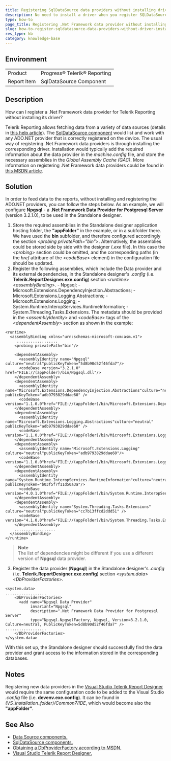 ```yaml
---
title: Registering SqlDataSource data providers without installing driver
description: No need to install a driver when you register SQLDataSource. See how to register a .Net Framework data provider without installing its driver. 
type: how-to
page_title: Registering .Net Framework data provider without installing its driver
slug: how-to-register-sqldatasource-data-providers-without-driver-installation
res_type: kb
category: knowledge-base
---
```


## Environment
<table>
	<tbody>
		<tr>
			<td>Product</td>
			<td>Progress® Telerik® Reporting</td>
		</tr>
		<tr>
			<td>Report Item</td>
			<td>SqlDataSource Component</td>
		</tr>
	</tbody>
</table>

## Description
How can I register a .Net Framework data provider for Telerik Reporting without installing its driver?

Telerik Reporting allows fetching data from a variety of data sources (details in <a href="/connecting-to-data-data-source-components" target="_blank">this help article</a>). The <a href="/sqldatasource" target="_blank">SqlDataSource component</a> would list and work with any ADO.NET provider that is correctly registered on the device. The usual way of registering .Net Framework data providers is through installing the corresponding driver. Installation would typically add the required information about the data provider in the *machine.config* file, and store the necessary assemblies in the *Global Assembly Cache (GAC)*. More information on registering .Net Framework data providers could be found in <a href="https://docs.microsoft.com/en-us/dotnet/framework/data/adonet/obtaining-a-dbproviderfactory" target="_blank">this MSDN article</a>.

## Solution
In order to feed data to the reports, without installing and registering the ADO.NET providers, you can follow the steps below. As an example, we will configure **Npgsql** - a **.Net Framework Data Provider for Postgresql Server** (version 3.2.1.0), to be used in the Standalone designer.

1. Store the required assemblies in the Standalone designer application hosting folder, the **"appFolder"** in the example, or in a subfolder there. We have used the **bin** subfolder, and therefore configured accordingly the section \<*probing privatePath=”bin”*\>. Alternatively, the assemblies could be stored side by side with the designer (.*exe* file). In this case the \<*probing*\> section could be omitted, and the corresponding paths (in the *href* attribure of the \<*codeBase*\> element) in the configuration file should be updated.
2. Register the following assemblies, which include the Data provider and its external dependencies, in the Standalone designer's *.config* (i.e. **Telerik.ReportDesigner.exe.config**) section \<*runtime*\> \<*assemblyBinding*\>. 
\- Npgsql;
\- Microsoft.Extensions.DependencyInjection.Abstractions;
\- Microsoft.Extensions.Logging.Abstractions;
\- Microsoft.Extensions.Logging;
\- System.Runtime.InteropServices.RuntimeInformation;
\- System.Threading.Tasks.Extensions.
The metadata should be provided in the \<*assemblyIdentity*\> and \<*codeBase*\> tags of the \<*dependentAssembly*\> section as shown in the example:
    
```
<runtime>
  <assemblyBinding xmlns="urn:schemas-microsoft-com:asm.v1">
     ..................
    <probing privatePath="bin"/>
     
    <dependentAssembly>
      <assemblyIdentity name="Npgsql" culture="neutral"publicKeyToken="5d8b90d52f46fda7"/>
      <codeBase version="3.2.1.0" href="FILE://(appFolder)/bin/Npgsql.dll"/>
    </dependentAssembly>
    <dependentAssembly>
      <assemblyIdentity name="Microsoft.Extensions.DependencyInjection.Abstractions"culture="neutral" publicKeyToken="adb9793829ddae60" />
      <codeBase version="1.1.0.0"href="FILE://(appFolder)/bin/Microsoft.Extensions.DependencyInjection.Abstractions.dll"/>
    </dependentAssembly>
    <dependentAssembly>
      <assemblyIdentity name="Microsoft.Extensions.Logging.Abstractions"culture="neutral" publicKeyToken="adb9793829ddae60" />
      <codeBase version="1.1.0.0"href="FILE://(appFolder)/bin/Microsoft.Extensions.Logging.Abstractions.dll"/>
    </dependentAssembly>
    <dependentAssembly>
      <assemblyIdentity name="Microsoft.Extensions.Logging" culture="neutral"publicKeyToken="adb9793829ddae60"/>
      <codeBase version="1.1.0.0"href="FILE://(appFolder)/bin/Microsoft.Extensions.Logging.dll"/>
    </dependentAssembly>
    <dependentAssembly>
      <assemblyIdentity name="System.Runtime.InteropServices.RuntimeInformation"culture="neutral" publicKeyToken="b03f5f7f11d50a3a"/>
      <codeBase version="4.0.1.0"href="FILE://(appFolder)/bin/System.Runtime.InteropServices.RuntimeInformation.dll"/>
    </dependentAssembly>
    <dependentAssembly>
      <assemblyIdentity name="System.Threading.Tasks.Extensions" culture="neutral"publicKeyToken="cc7b13ffcd2ddd51" />
      <codeBase version="4.1.0.0"href="FILE://(appFolder)/bin/System.Threading.Tasks.Extensions.dll"/>
    </dependentAssembly>
    ..................
  </assemblyBinding>
</runtime>
```

> **Note**
> <br>
> The list of dependencies might be different if you use a different version of **Npgsql** data provider.

3. Register the data provider (**Npgsql**) in the Standalone designer's *.config* (i.e. **Telerik.ReportDesigner.exe.config**) section \<*system.data*\> \<*DbProviderFactories*\>.

```
<system.data>
.................. 
    <DbProviderFactories>
      <add name="Npgsql Data Provider"
           invariant="Npgsql"
           description=".Net Framework Data Provider for Postgresql Server"
           type="Npgsql.NpgsqlFactory, Npgsql, Version=3.2.1.0, Culture=neutral, PublicKeyToken=5d8b90d52f46fda7" />
..................
    </DbProviderFactories>
</system.data>
```

With this set up, the Standalone designer should successfully find the data provider and grant access to the information stored in the corresponding databases.

## Notes
Registering new data providers in the <a href="/ui-report-designer" target="_blank">Visual Studio Telerik Report Designer</a> would require the same configuration code to be added to the Visual Studio *.config* file (i.e. **devenv.exe.config**). It can be found in *(VS\_installation\_folder)/Common7/IDE*, which would become also the **"appFolder"**.

## See Also
- <a href="/connecting-to-data-data-source-components" target="_blank">Data Source components.</a>
- <a href="/sqldatasource" target="_blank">SqlDataSource components.</a>
- <a href="https://docs.microsoft.com/en-us/dotnet/framework/data/adonet/obtaining-a-dbproviderfactory" target="_blank">Obtaining a DbProviderFactory according to MSDN.</a>
- <a href="/ui-report-designer" target="_blank">Visual Studio Telerik Report Designer.</a>
